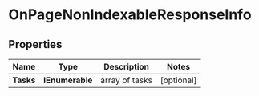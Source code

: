 # OnPageNonIndexableResponseInfo


## Properties

| Name | Type | Description | Notes |
|------------ | ------------- | ------------- | -------------|
**Tasks** | **IEnumerable<OnPageNonIndexableTaskInfo>** | array of tasks |[optional]|